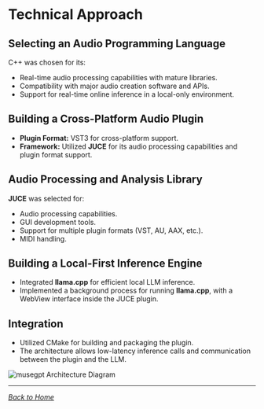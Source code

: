 # Technical Approach

## Selecting an Audio Programming Language

C++ was chosen for its:

- Real-time audio processing capabilities with mature libraries.
- Compatibility with major audio creation software and APIs.
- Support for real-time online inference in a local-only environment.

## Building a Cross-Platform Audio Plugin

- **Plugin Format:** VST3 for cross-platform support.
- **Framework:** Utilized **JUCE** for its audio processing capabilities and plugin format support.

## Audio Processing and Analysis Library

**JUCE** was selected for:

- Audio processing capabilities.
- GUI development tools.
- Support for multiple plugin formats (VST, AU, AAX, etc.).
- MIDI handling.

## Building a Local-First Inference Engine

- Integrated **llama.cpp** for efficient local LLM inference.
- Implemented a background process for running **llama.cpp**, with a WebView interface inside the JUCE plugin.

## Integration

- Utilized CMake for building and packaging the plugin.
- The architecture allows low-latency inference calls and communication between the plugin and the LLM.

![musegpt Architecture Diagram](assets/architecture-diagram.png)

---

*[Back to Home](index.md)*